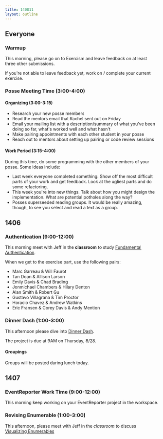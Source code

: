 ```yaml
---
title: 140811
layout: outline
---
```


## Everyone

### Warmup

This morning, please go on to Exercism and leave feedback on at least three
other submissions.

If you're not able to leave feedback yet, work on / complete
your current exercise.

### Posse Meeting Time (3:00-4:00)

#### Organizing (3:00-3:15)

* Research your new posse members
* Read the mentors email that Rachel sent out on Friday
* Email your mailing list with a description/summary of what you've been
doing so far, what's worked well and what hasn't
* Make pairing appointments with each other student in your posse
* Reach out to mentors about setting up pairing or code review sessions

#### Work Period (3:15-4:00)

During this time, do some programming with the other members of your posse. Some
ideas include:

* Last week everyone completed something. Show off the most difficult parts of
your work and get feedback. Look at the ugliest parts and do some refactoring.
* This week you're into new things. Talk about how you might design the
implementation. What are potential potholes along the way?
* Posses superseeded reading groups. It would be really amazing, though, to see
you select and read a text as a group.

## 1406

### Authentication (9:00-12:00)

This morning meet with Jeff in the **classroom** to study
[Fundamental Authentication](http://tutorials.jumpstartlab.com/topics/auth/fundamental_authentication.html).

When we get to the exercise part, use the following pairs:

* Marc Garreau & Will Faurot
* Tan Doan & Allison Larson
* Emily Davis & Chad Brading
* Jonmichael Chambers & Hilary Denton
* Alan Smith & Robert Gu
* Gustavo Villagrana & Tim Proctor
* Horacio Chavez & Andrew Watkins
* Eric Fransen & Corey Davis & Andy Mention

### Dinner Dash (1:00-3:00)

This afternoon please dive into [Dinner Dash](http://tutorials.jumpstartlab.com/projects/dinner_dash.html).

The project is due at 9AM on Thursday, 8/28.

#### Groupings

Groups will be posted during lunch today.

## 1407

### EventReporter Work Time (9:00-12:00)

This morning keep working on your EventReporter project in the workspace.

### Revising Enumerable (1:00-3:00)

This afternoon, please meet with Jeff in the *classroom* to discuss
[Visualizing Enumerables](http://tutorials.jumpstartlab.com/topics/enumerable/visualizing_enumerables.html)
